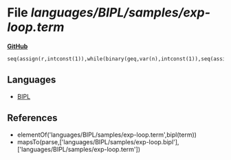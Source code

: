 # File _languages/BIPL/samples/exp-loop.term_
**[GitHub](https://github.com/softlang/yas/blob/master/languages/BIPL/samples/exp-loop.term)**
```
seq(assign(r,intconst(1)),while(binary(geq,var(n),intconst(1)),seq(assign(r,binary(mul,var(r),var(x))),assign(n,binary(sub,var(n),intconst(1)))))).
```

## Languages
* [BIPL](../languages/BIPL.md)

## References
* elementOf('languages/BIPL/samples/exp-loop.term',bipl(term))
* mapsTo(parse,['languages/BIPL/samples/exp-loop.bipl'],['languages/BIPL/samples/exp-loop.term'])
